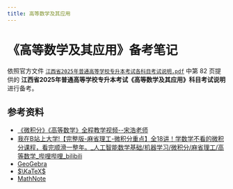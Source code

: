 ```yaml
---
title: 高等数学及其应用
---
```


# 《高等数学及其应用》备考笔记

依照官方文件
<a target="_blank" href="/专升本/报考相关/江西省2025年普通高等学校专升本考试各科目考试说明.pdf"><code>江西省2025年普通高等学校专升本考试各科目考试说明.pdf</code></a>
中第 82 页提供的 **江西省2025年普通高等学校专升本考试《高等数学及其应用》科目考试说明** 进行备考。

## 参考资料

- [《微积分》《高等数学》全程教学视频--宋浩老师](https://www.bilibili.com/video/BV1UW411k7Jv/)
- [我在B站上大学!【完整版-麻省理工-微积分重点】全18讲！学数学不看的微积分课程，看完顺滑一整年。_人工智能数学基础/机器学习/微积分/麻省理工/高等数学_哔哩哔哩_bilibili](https://www.bilibili.com/video/BV1rY4y1P7er/)
- [GeoGebra](https://www.geogebra.org/)
- [$\KaTeX$](https://katex.org/docs/supported.html)
- [MathNote](https://math.note.yue.zone/)
